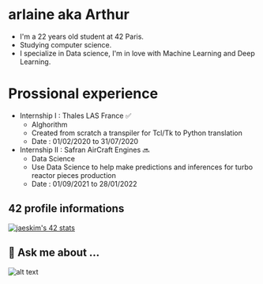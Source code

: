 # arlaine aka Arthur
- I'm a 22 years old student at 42 Paris.
- Studying computer science.
- I specialize in Data science, I'm in love with Machine Learning and Deep Learning.

# Prossional experience
- Internship I : Thales LAS France ✅
  * Alghorithm
  * Created from scratch a transpiler for Tcl/Tk to Python translation
  * Date : 01/02/2020 to 31/07/2020
- Internship II : Safran AirCraft Engines 🔜
  * Data Science
  * Use Data Science to help make predictions and inferences for turbo reactor pieces production
  * Date : 01/09/2021 to 28/01/2022

## 42 profile informations
[![jaeskim's 42 stats](https://badge42.herokuapp.com/api/stats/arlaine)](https://github.com/JaeSeoKim/badge42)

## 💬 Ask me about ...
![alt text](https://github-readme-stats.vercel.app/api/top-langs/?username=thdelmas&layout=compact&theme=tokyonight&show_icons=true")
